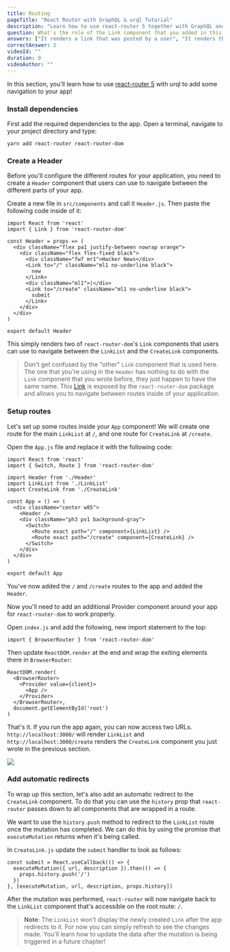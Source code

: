 ```yaml
---
title: Routing
pageTitle: "React Router with GraphQL & urql Tutorial"
description: "Learn how to use react-router 5 together with GraphQL and urql to implement navigation in a React app. Each route will be represented as a Link."
question: What's the role of the Link component that you added in this chapter?
answers: ["It renders a link that was posted by a user", "It renders the input form for users to create new links", "It lets you navigate to a different URL", "It links your root component with all its children"]
correctAnswer: 2
videoId: ""
duration: 0		
videoAuthor: ""
---
```


In this section, you'll learn how to use [react-router 5](https://github.com/ReactTraining/react-router) with urql to add some navigation to your app!

### Install dependencies

First add the required dependencies to the app. Open a terminal, navigate to your project directory and type:

<Instruction>

```bash(path=".../hackernews-react-urql")
yarn add react-router react-router-dom
```

</Instruction>

### Create a Header

Before you'll configure the different routes for your application, you need to create a `Header` component that users can use to navigate between the different parts of your app.

<Instruction>

Create a new file in `src/components` and call it `Header.js`. Then paste the following code inside of it:

```js(path=".../hackernews-react-urql/src/components/Header.js")
import React from 'react'
import { Link } from 'react-router-dom'

const Header = props => (
  <div className="flex pa1 justify-between nowrap orange">
    <div className="flex flex-fixed black">
      <div className="fw7 mr1">Hacker News</div>
      <Link to="/" className="ml1 no-underline black">
        new
      </Link>
      <div className="ml1">|</div>
      <Link to="/create" className="ml1 no-underline black">
        submit
      </Link>
    </div>
  </div>
)

export default Header
```

</Instruction>

This simply renders two of `react-router-dom`'s `Link` components that users can use to navigate between the `LinkList` and the `CreateLink` components.

> Don't get confused by the "other" `Link` component that is used here. The one that you're using in the `Header` has nothing to do with the `Link` component that you wrote before, they just happen to have the same name. This [Link](https://reacttraining.com/react-router/web/api/Link) is exposed by the `react-router-dom` package and allows you to navigate between routes inside of your application.

### Setup routes

Let's set up some routes inside your `App` component! We will create one route for the main `LinkList` at `/`, and one route for `CreateLink` at `/create`.

<Instruction>

Open the `App.js` file and replace it with the following code:

```js(path=".../hackernews-react-urql/src/components/App.js")
import React from 'react'
import { Switch, Route } from 'react-router-dom'

import Header from './Header'
import LinkList from './LinkList'
import CreateLink from './CreateLink'

const App = () => (
  <div className="center w85">
    <Header />
    <div className="ph3 pv1 background-gray">
      <Switch>
        <Route exact path="/" component={LinkList} />
        <Route exact path="/create" component={CreateLink} />
      </Switch>
    </div>
  </div>
)

export default App
```

</Instruction>

You've now added the `/` and `/create` routes to the app and added the `Header`.

Now you'll need to add an additional Provider component around your app for `react-router-dom` to work properly.

<Instruction>

Open `index.js` and add the following, new import statement to the top:

```js(path=".../hackernews-react-urql/src/index.js")
import { BrowserRouter } from 'react-router-dom'
```

</Instruction>

<Instruction>

Then update `ReactDOM.render` at the end and wrap the exiting elements there in `BrowserRouter`:

```js{2,6}(path=".../hackernews-react-urql/src/index.js")
ReactDOM.render(
  <BrowserRouter>
    <Provider value={client}>
      <App />
    </Provider>
  </BrowserRouter>,
  document.getElementById('root')
)
```

</Instruction>

That's it. If you run the app again, you can now access two URLs. `http://localhost:3000/` will render `LinkList` and `http://localhost:3000/create` renders the `CreateLink` component you just wrote in the previous section.

![](https://imgur.com/X9bmkQH.png)

### Add automatic redirects

To wrap up this section, let's also add an automatic redirect to the `CreateLink` component. To do that you can use the `history` prop that `react-router` passes down to all components that are wrapped in a route.

We want to use the `history.push` method to redirect to the `LinkList` route once the mutation has completed. We can do this by using the promise that `executeMutation` returns when it's being called.

<Instruction>

In `CreateLink.js` update the `submit` handler to look as follows:

```js(path=".../hackernews-react-urql/src/components/CreateLink.js")
const submit = React.useCallback(() => {
  executeMutation({ url, description }).then(() => {
    props.history.push('/')
  })
}, [executeMutation, url, description, props.history])
```

</Instruction>

After the mutation was performed, `react-router` will now navigate back to the `LinkList` component that's accessible on the root route: `/`.

> **Note**: The `LinkList` won't display the newly created `Link` after the app redirects to it. For now you can simply refresh to see the changes made. You'll learn how to update the data after the mutation is being triggered in a future chapter!
